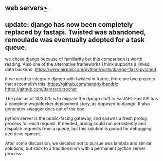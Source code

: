 
## web servers[⌁](https://rdf.lodgeit.net.au/kb/web_servers)

update:
django has now been completely replaced by fastapi. Twisted was abandoned, remoulade was eventually adopted for a task queue.
------
we chose django because of familiarity but this comparison is worth reading. Also one of the alternative frameworks i think supports a linked data backend.
https://www.airpair.com/python/posts/django-flask-pyramid

if we need to integrate django with twisted in future, there are two projects that accomplish this: https://github.com/hendrix/hendrix https://github.com/itamarst/crochet

The plan as of 10/2020 is to migrate the django stuff to FastAPI. FastAPI has a complete wsgi/docker deployment story, as opposed to django. It also generates swagger docs out of the box.

python server is the public-facing gateway, and spawns a fresh prolog process for each request. If needed, prolog could run persistently and dispatch requests from a queue, but this solution is goood for debugging aed development.

After some discussion, we decided not to pursue aws lambda and similar solutions, but stick to a traditional vm with a permanent python server process.


